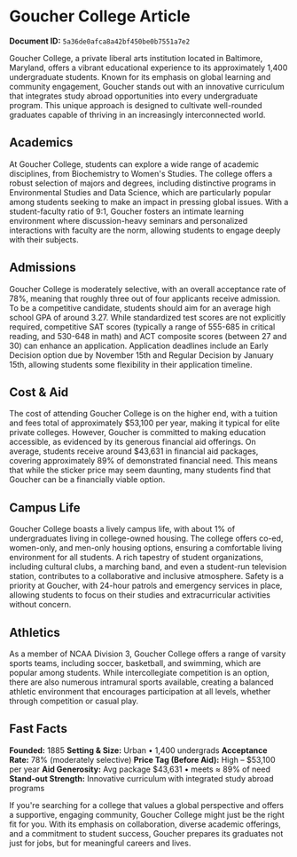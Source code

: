 # Goucher College Article

**Document ID:** `5a36de0afca8a42bf450be0b7551a7e2`

Goucher College, a private liberal arts institution located in Baltimore, Maryland, offers a vibrant educational experience to its approximately 1,400 undergraduate students. Known for its emphasis on global learning and community engagement, Goucher stands out with an innovative curriculum that integrates study abroad opportunities into every undergraduate program. This unique approach is designed to cultivate well-rounded graduates capable of thriving in an increasingly interconnected world.

## Academics
At Goucher College, students can explore a wide range of academic disciplines, from Biochemistry to Women's Studies. The college offers a robust selection of majors and degrees, including distinctive programs in Environmental Studies and Data Science, which are particularly popular among students seeking to make an impact in pressing global issues. With a student-faculty ratio of 9:1, Goucher fosters an intimate learning environment where discussion-heavy seminars and personalized interactions with faculty are the norm, allowing students to engage deeply with their subjects.

## Admissions
Goucher College is moderately selective, with an overall acceptance rate of 78%, meaning that roughly three out of four applicants receive admission. To be a competitive candidate, students should aim for an average high school GPA of around 3.27. While standardized test scores are not explicitly required, competitive SAT scores (typically a range of 555-685 in critical reading, and 530-648 in math) and ACT composite scores (between 27 and 30) can enhance an application. Application deadlines include an Early Decision option due by November 15th and Regular Decision by January 15th, allowing students some flexibility in their application timeline.

## Cost & Aid
The cost of attending Goucher College is on the higher end, with a tuition and fees total of approximately $53,100 per year, making it typical for elite private colleges. However, Goucher is committed to making education accessible, as evidenced by its generous financial aid offerings. On average, students receive around $43,631 in financial aid packages, covering approximately 89% of demonstrated financial need. This means that while the sticker price may seem daunting, many students find that Goucher can be a financially viable option.

## Campus Life
Goucher College boasts a lively campus life, with about 1% of undergraduates living in college-owned housing. The college offers co-ed, women-only, and men-only housing options, ensuring a comfortable living environment for all students. A rich tapestry of student organizations, including cultural clubs, a marching band, and even a student-run television station, contributes to a collaborative and inclusive atmosphere. Safety is a priority at Goucher, with 24-hour patrols and emergency services in place, allowing students to focus on their studies and extracurricular activities without concern.

## Athletics
As a member of NCAA Division 3, Goucher College offers a range of varsity sports teams, including soccer, basketball, and swimming, which are popular among students. While intercollegiate competition is an option, there are also numerous intramural sports available, creating a balanced athletic environment that encourages participation at all levels, whether through competition or casual play.

## Fast Facts
**Founded:** 1885
**Setting & Size:** Urban • 1,400 undergrads
**Acceptance Rate:** 78% (moderately selective)
**Price Tag (Before Aid):** High – $53,100 per year
**Aid Generosity:** Avg package $43,631 • meets ≈ 89% of need
**Stand-out Strength:** Innovative curriculum with integrated study abroad programs

If you're searching for a college that values a global perspective and offers a supportive, engaging community, Goucher College might just be the right fit for you. With its emphasis on collaboration, diverse academic offerings, and a commitment to student success, Goucher prepares its graduates not just for jobs, but for meaningful careers and lives.
